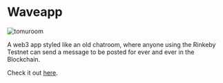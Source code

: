 # Waveapp
![tomuroom](https://user-images.githubusercontent.com/62409308/138792465-2fe813a3-c321-4e7d-8496-494796657e26.png)

A web3 app styled like an old chatroom, where anyone using the Rinkeby Testnet can send a message to be posted for ever and ever in the Blockchain.

Check it out [here](https://wave.tomasellis.dev/).

